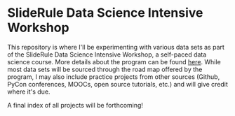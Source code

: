 # SlideRule Data Science Intensive Workshop

This repository is where I'll be experimenting with various data sets as part of the SlideRule Data Science Intensive Workshop, a self-paced data science course. More details about the program can be found [here](https://www.mysliderule.com/workshops/data-science-intensive/). While most data sets will be sourced through the road map offered by the program, I may also include practice projects from other sources (Github, PyCon conferences, MOOCs, open source tutorials, etc.) and will give credit where it's due.

A final index of all projects will be forthcoming!
